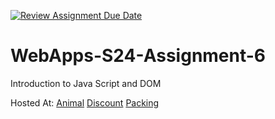 [![Review Assignment Due Date](https://classroom.github.com/assets/deadline-readme-button-24ddc0f5d75046c5622901739e7c5dd533143b0c8e959d652212380cedb1ea36.svg)](https://classroom.github.com/a/1Z6dGCon)
# WebApps-S24-Assignment-6
Introduction to Java Script and DOM

Hosted At: 
[Animal](https://44-563-web-apps-s24.github.io/44563-webapps-s24-assignment6-julaij/animal.html)
[Discount](https://44-563-web-apps-s24.github.io/44563-webapps-s24-assignment6-julaij/discount.html)
[Packing](https://44-563-web-apps-s24.github.io/44563-webapps-s24-assignment6-julaij/packing.html)

